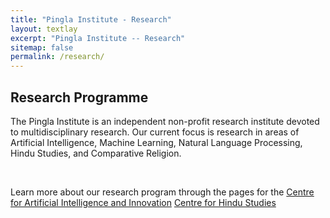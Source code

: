 ```yaml
---
title: "Pingla Institute - Research"
layout: textlay
excerpt: "Pingla Institute -- Research"
sitemap: false
permalink: /research/
---
```


## Research Programme 

The Pingla Institute is an independent non-profit research institute devoted to multidisciplinary research. Our current focus is research in areas of Artificial Intelligence, Machine Learning, Natural Language Processing, Hindu Studies, and Comparative Religion.

<br/>

Learn more about our research program through the pages for the 
[Centre for Artificial Intelligence and Innovation](caii)
[Centre for Hindu Studies](chs)

<br/>
<br/>


